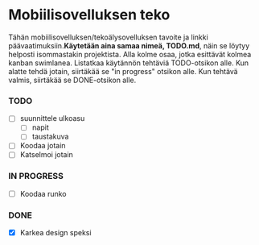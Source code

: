 # Mobiilisovelluksen teko
Tähän mobiilisovelluksen/tekoälysovelluksen tavoite ja linkki päävaatimuksiin.**Käytetään aina samaa nimeä, TODO.md**, näin se löytyy helposti isommastakin projektista. 
Alla kolme osaa, jotka esittävät kolmea kanban swimlanea. Listatkaa käytännön tehtäviä TODO-otsikon alle. Kun alatte tehdä jotain, siirtäkää se "in progress" otsikon alle. Kun tehtävä valmis, siirtäkää se DONE-otsikon alle.

### TODO
* [ ] suunnittele ulkoasu
    * [ ] napit
    * [ ] taustakuva
* [ ] Koodaa jotain    
* [ ] Katselmoi jotain

### IN PROGRESS
* [ ] Koodaa runko

### DONE
* [x] Karkea design speksi